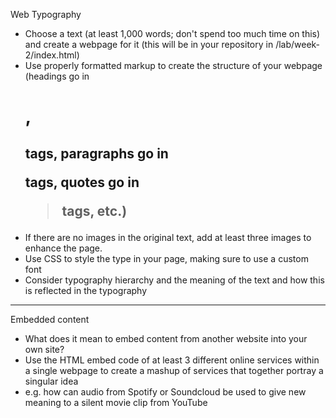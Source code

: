 Web Typography
- Choose a text (at least 1,000 words; don't spend too much time on this) and create a webpage for it (this will be in your repository in /lab/week-2/index.html)
- Use properly formatted markup to create the structure of your webpage (headings go in <h1>, <h2> tags, paragraphs go in <p> tags, quotes go in <blockquote> tags, etc.)
- If there are no images in the original text, add at least three images to enhance the page.
- Use CSS to style the type in your page, making sure to use a custom font
- Consider typography hierarchy and the meaning of the text and how this is reflected in the typography

---

Embedded content
- What does it mean to embed content from another website into your own site?
- Use the HTML embed code of at least 3 different online services within a single webpage to create a mashup of services that together portray a singular idea
- e.g. how can audio from Spotify or Soundcloud be used to give new meaning to a silent movie clip from YouTube
